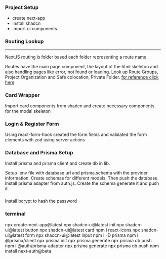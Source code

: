 ### Project Setup

- create next-app
- install shadcn
- import ui components

### Routing Lookup

---

NextJS routing is folder based each folder representing a route name.

Routes have the main page component, the layout of the html skeleton and also handling pages like error, not found or loading.
Look up Route Groups, Project Organization and Safe colocation, Private Folder.
[for reference click here](https://nextjs.org/docs/app/building-your-application/routing)

### Card Wrapper

Import card components from shadcn and create necessary components for the modal skeleton

### Login & Register Form

Using react-form-hook created the form fields and validated the form elements with zod using server actions

### Database and Prisma Setup

Install prisma and prisma client and create db in lib.

Setup .env file with database url and prisma.schema with the provider information. Create schemas for different models.
Then push the database. Install prisma adapter from auth.js. Create the schema generate it and push it

###

Install bcrypt to hash the password

### terminal

npx create-next-app@latest
npx shadcn-ui@latest init
npx shadcn-ui@latest button
npx shadcn-ui@latest card
npm i react-icons
npx shadcn-ui@latest form
npx shadcn-ui@latest input
npm i -D prisma
npm i @prisma/client
npx prisma init
npx prisma generate
npx prisma db push
npm i @auth/prisma-adapter
npx prisma generate
npx prisma db push
npm install next-auth@beta
